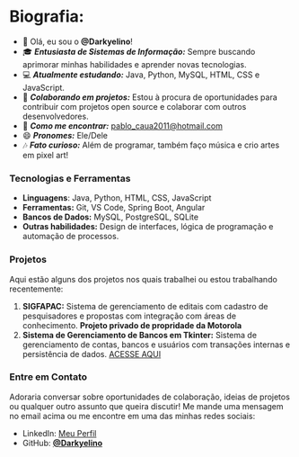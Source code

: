 # Biografia:
- 👋 Olá, eu sou o **@Darkyelino**!
- 🎓 ***Entusiasta de Sistemas de Informação:*** Sempre buscando aprimorar minhas habilidades e aprender novas tecnologias.
- 💻 ***Atualmente estudando:*** Java, Python, MySQL, HTML, CSS e JavaScript.
- 💼 ***Colaborando em projetos:*** Estou à procura de oportunidades para contribuir com projetos open source e colaborar com outros desenvolvedores.
- 📨 ***Como me encontrar:*** pablo_caua2011@hotmail.com
- 😄 ***Pronomes:*** Ele/Dele
- 🎶 ***Fato curioso:*** Além de programar, também faço música e crio artes em pixel art!

### Tecnologias e Ferramentas
- **Linguagens**: Java, Python, HTML, CSS, JavaScript
- **Ferramentas:** Git, VS Code, Spring Boot, Angular
- **Bancos de Dados:** MySQL, PostgreSQL, SQLite
- **Outras habilidades:** Design de interfaces, lógica de programação e automação de processos.

### Projetos
Aqui estão alguns dos projetos nos quais trabalhei ou estou trabalhando recentemente:

1. **SIGFAPAC:** Sistema de gerenciamento de editais com cadastro de pesquisadores e propostas com integração com áreas de conhecimento. **Projeto privado de propridade da Motorola**
2. **Sistema de Gerenciamento de Bancos em Tkinter:** Sistema de gerenciamento de contas, bancos e usuários com transações internas e persistência de dados. [ACESSE AQUI](https://github.com/Darkyelino/Sistema-de-Gerenciamento-de-Bancos-em-Tkinter/tree/main)

### Entre em Contato
Adoraria conversar sobre oportunidades de colaboração, ideias de projetos ou qualquer outro assunto que queira discutir! Me mande uma mensagem no email acima ou me encontre em uma das minhas redes sociais:

- LinkedIn: [Meu Perfil](https://www.linkedin.com/in/pablo-vasques-2004p/)
- GitHub: **[@Darkyelino](https://github.com/Darkyelino)**

<!---
Darkyelino/Darkyelino is a ✨ special ✨ repository because its `README.md` (this file) appears on your GitHub profile.
You can click the Preview link to take a look at your changes.
--->

